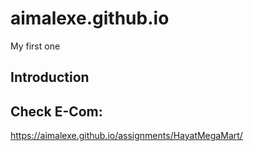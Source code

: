 # aimalexe.github.io
My first one

## Introduction


## Check E-Com:

https://aimalexe.github.io/assignments/HayatMegaMart/
